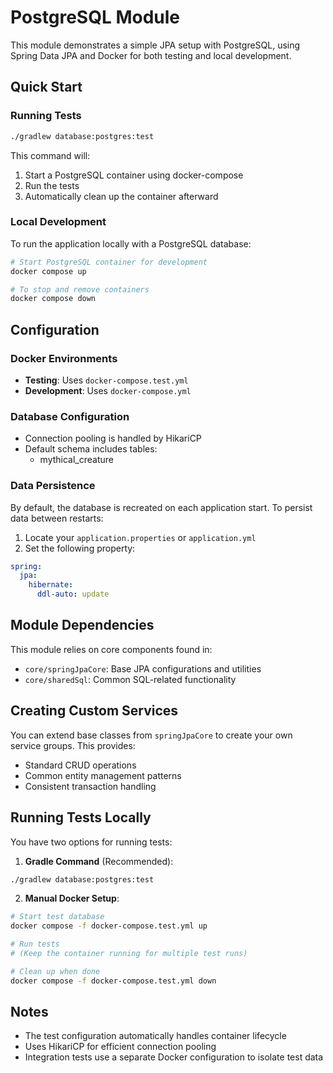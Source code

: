 # PostgreSQL Module

This module demonstrates a simple JPA setup with PostgreSQL, using Spring Data JPA and Docker for both testing and local development.

## Quick Start

### Running Tests
```bash
./gradlew database:postgres:test
```
This command will:
1. Start a PostgreSQL container using docker-compose
2. Run the tests
3. Automatically clean up the container afterward

### Local Development
To run the application locally with a PostgreSQL database:

```bash
# Start PostgreSQL container for development
docker compose up

# To stop and remove containers
docker compose down
```

## Configuration

### Docker Environments
- **Testing**: Uses `docker-compose.test.yml`
- **Development**: Uses `docker-compose.yml`

### Database Configuration
- Connection pooling is handled by HikariCP
- Default schema includes tables:
  - mythical_creature

### Data Persistence
By default, the database is recreated on each application start. To persist data between restarts:

1. Locate your `application.properties` or `application.yml`
2. Set the following property:
```yaml
spring:
  jpa:
    hibernate:
      ddl-auto: update
```

## Module Dependencies
This module relies on core components found in:
- `core/springJpaCore`: Base JPA configurations and utilities
- `core/sharedSql`: Common SQL-related functionality

## Creating Custom Services
You can extend base classes from `springJpaCore` to create your own service groups. This provides:
- Standard CRUD operations
- Common entity management patterns
- Consistent transaction handling

## Running Tests Locally
You have two options for running tests:

1. **Gradle Command** (Recommended):
```bash
./gradlew database:postgres:test
```

2. **Manual Docker Setup**:
```bash
# Start test database
docker compose -f docker-compose.test.yml up

# Run tests
# (Keep the container running for multiple test runs)

# Clean up when done
docker compose -f docker-compose.test.yml down
```

## Notes
- The test configuration automatically handles container lifecycle
- Uses HikariCP for efficient connection pooling
- Integration tests use a separate Docker configuration to isolate test data